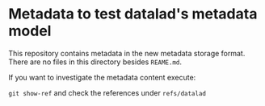 # Metadata to test datalad's metadata model

This repository contains metadata in the new metadata storage format.
There are no files in this directory besides `REAME.md`.

If you want to investigate the metadata content execute:

`git show-ref` and check the references under `refs/datalad`

